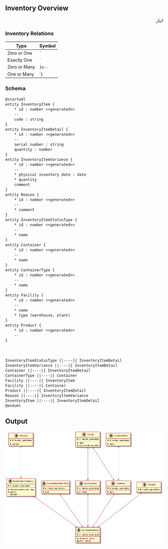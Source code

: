 ## Inventory Overview
<div dir="rtl">
انبار

</div>

### Inventory Relations
| Type  | Symbol  |
|---|---|
|   Zero or One |  `|o--` |
|   Exactly One |  `||--` |
|   Zero or Many |  `}o--` |
|   One or Many |  `}|--` |



### Schema
	
```plantuml
@startuml
entity InventoryItem {
    * id : number <<generated>>
    --
    code : string
}
entity InventoryItemDetail {
    * id : number <<generated>>
    --
    serial number : string
    quantity : number
}
entity InventoryItemVariance {
    * id : number <<generated>>
    --
    * physical inventory date : date
    * quantity
    comment
}
entity Reason {
    * id : number <<generated>>
    --
    * comment
}
entity InventoryItemStatusType {
    * id : number <<generated>>
    --
    * name
}
entity Container {
    * id : number <<generated>>
    --
    * name
}
entity ContainerType {
    * id : number <<generated>>
    --
    * name
}
entity Facility {
    * id : number <<generated>>
    --
    * name
    * type (warehouse, plant)
}
entity Product {
    * id : number <<generated>>
    --
}



InventoryItemStatusType ||----|{ InventoryItemDetail
InventoryItemVariance ||----|{ InventoryItemDetail
Container ||----|{ InventoryItemDetail
ContainerType ||----|{ Container
Facility ||----|{ InventoryItem
Facility ||----|{ Container
Product ||----|{ InventoryItemDetail
Reason ||----|{ InventoryItemVariance
InventoryItem ||----|{ InventoryItemDetail
@enduml

```


## Output


![ERD](../out/docs/inventory/inventory.png "Inventory ERD")